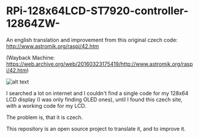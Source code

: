 # RPi-128x64LCD-ST7920-controller-12864ZW-
An english translation and improvement from this original czech code: http://www.astromik.org/raspi/42.htm

(Wayback Machine: https://web.archive.org/web/20160323175419/http://www.astromik.org/raspi/42.htm)

![alt text](http://www.astromik.org/raspi/glcd12864-zw-a.jpg)

I searched a lot on internet and I couldn't find a single code for my 128x64 LCD display (I was only finding OLED ones), until I found this czech site, with a working code for my LCD.


The problem is, that it is czech.


This repository is an open source project to translate it, and to improve it.
